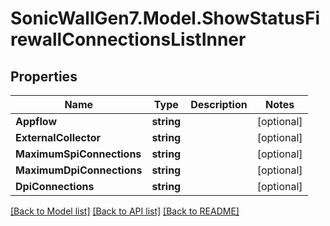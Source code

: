 # SonicWallGen7.Model.ShowStatusFirewallConnectionsListInner

## Properties

Name | Type | Description | Notes
------------ | ------------- | ------------- | -------------
**Appflow** | **string** |  | [optional] 
**ExternalCollector** | **string** |  | [optional] 
**MaximumSpiConnections** | **string** |  | [optional] 
**MaximumDpiConnections** | **string** |  | [optional] 
**DpiConnections** | **string** |  | [optional] 

[[Back to Model list]](../README.md#documentation-for-models) [[Back to API list]](../README.md#documentation-for-api-endpoints) [[Back to README]](../README.md)

